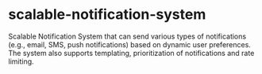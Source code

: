 # scalable-notification-system
Scalable Notification System that can send various types of notifications (e.g., email, SMS, push notifications) based on dynamic user preferences. The system also supports templating, prioritization of notifications and rate limiting.
